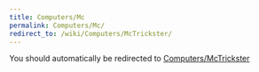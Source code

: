 ```yaml
---
title: Computers/Mc
permalink: Computers/Mc/
redirect_to: /wiki/Computers/McTrickster/
---
```


You should automatically be redirected to [Computers/McTrickster](/wiki/Computers/McTrickster/)
